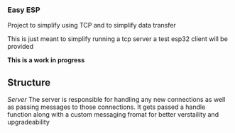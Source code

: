 ### Easy ESP

Project to simplify using TCP and to simplify data transfer

This is just meant to simplify running a tcp server a test esp32
client will be provided

**This is a work in progress**







## Structure

*Server*
The server is responsible for handling any new connections 
as well as passing messages to those connections. It gets passed a 
handle function along with a custom messaging fromat for better verstaility and 
upgradeability